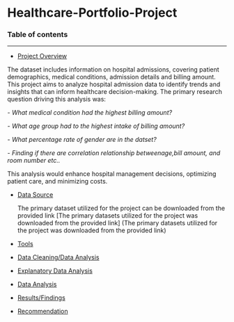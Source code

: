 # Healthcare-Portfolio-Project

### Table of contents

-----------------------


- [Project Overview](#Project_Overview)
  
The dataset includes information on hospital admissions, covering patient demographics, medical 
conditions, admission details and billing amount.
This project aims to analyze hospital admission data to identify trends and insights that can inform healthcare decision-making. The primary research question driving this analysis was:

*- What medical condition had the highest billing amount?*

*- What age group had to the highest intake of billing amount?*

*- What percentage rate of gender are in the datset?*

*- Finding if there are correlation relationship betweenage,bill amount, and room number etc..*
  
This 
analysis would enhance hospital management decisions, optimizing patient care, and minimizing 
costs.


- [Data Source](#Data_Source)

  The primary dataset utilized for the project can be downloaded from the provided link [The primary datasets utilized for the project was downloaded from the provided link] 
 (The primary datasets utilized for the project was downloaded from the provided link)
  
- [Tools](#Tools)
  
- [Data Cleaning/Data Analysis](#Data_Cleaning/Data_Analysis)
  
- [Explanatory Data Analysis](#Explanatory_Data_Analysis)
  
- [Data Analysis](#Data_Analysis)
  
- [Results/Findings](#Results/Findings)
  
- [Recommendation](#Recommendation)
